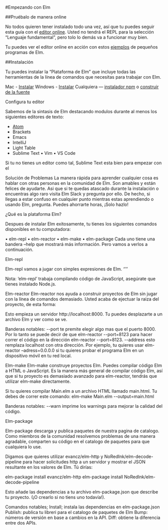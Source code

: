 #Empezando con Elm
 
##Pruébalo de manera online

No todos quieren tener instalado todo una vez, así que tu puedes seguir esta guía con el [editor online](http://elm-lang.org/try). Usted no tendrá el REPL para la selección “Lenguaje fundamental”, pero tolo lo demás va a funcionar muy bien. 

Tu puedes ver el editor online en acción con estos [ejemplos](http://elm-lang.org/examples) de pequeños programas de Elm.

##Instalación 

Tu puedes instalar la “Plataforma de Elm” que incluye todas las herramientas de la línea de comandos que necesitas para trabajar con Elm.

Mac - [Instalar](http://install.elm-lang.org/Elm-Platform-0.17.1.pkg)
Windows - [Instalar](http://install.elm-lang.org/Elm-Platform-0.17.1.exe)
Cualquiera — [instalador npm](https://www.npmjs.com/package/elm)  o [construir de la fuente](https://github.com/elm-lang/elm-platform)

Configura tu editor 

Sabemos de la sintasis de Elm destacando modulos durante al menos los siguientes editores de texto:

 - [Atom](https://atom.io/packages/language-elm) 
 - Brackets 
 - Emacs   
 - IntelliJ 
 - Light Table 
 - Sublime Text •	Vim •	VS Code

Si tu no tienes un editor como tal, Sublime Text esta bien para empezar con el 

Solución de Problemas 
La manera rápida para aprender cualquier cosa es hablar con otras personas en la comunidad de Elm. Son amables y están felices de ayudarte. Asi que si te quedas atascado durante la instalación o encuentras algo raro visita Elm Slack y pregunta por ello. De hecho, si llegas a estar confuso en cualquier punto mientras estas aprendiendo o usando Elm, pregunta. Puedes ahorrarte horas, ¡Solo hazlo!

¿Qué es la plataforma Elm?

Despues de instalar Elm exitosamente, tu  tienes los siguientes comandos disponibles en tu computadora: 

•	elm-repl
•	elm-reactor
•	elm-make
•	elm-package
Cada uno tiene una bandera –help que mostrará más información. Pero vamos a verlos a continuación.
 

Elm-repl 

Elm-repl vamos a jugar con simples expresiones de Elm.
 ‘’’’

Nota: ‘elm-repl’ trabaja compilando código de JavaScript, asegúrate que tienes instalado Node.js. 


Elm-reactor 
Elm-reactor nos ayuda a construir proyectos de Elm sin jugar con la línea de comandos demasiado. Usted acaba de ejectuar la raiza del proyecto, de esta forma:


Esto empieza un servidor http://localhost:8000.  Tu puedes desplazarte a un archivo Elm y ver como se ve. 

Banderas notables:
--port te premite elegir algo mas que el puerto 8000. Por lo tanto se puede decir de que elm-reactor --port=8123 para hacer correr el código en la dirección elm-reactor --port=8123.
--address esto remplaza localhost con otra dirección. Por ejemplo, tu quieres usar elm-reactor –adress=0.0.0.0 si tu quieres probar el programa Elm en un dispositivo móvil en tu red local.


Elm-make 
Elm-make construye proyectos Elm. Puedes compilar código Elm a HTML o JavaScript. Es la manera más general de compilar código Elm, así que si tu proyecto es demasiado avanzado para elm-reactor, tendrás que utilizar elm-make directamente.

Si tu quieres compilar Main.elm a un archivo HTML llamado main.html. Tu debes de correr este comando: 
elm-make Main.elm --output=main.html

Banderas notables: 
--warn imprime los warnings para mejorar la calidad del código.

Elm-package

Elm-package descarga y publica paquetes de nuestra pagina de catalogo. Como miembros de la comunidad resolvemos problemas de una manera agradable, comparten su código en el catalogo de paquetes para que cualquiera lo use.

Digamos que quieres utilizar evancz/elm-http y NoRedInk/elm-decode-pipeline para hacer solicitudes http a un servidor y mostrar el JSON resultante en los valores de Elm. Tú dirías: 

elm-package install evancz/elm-http
elm-package install NoRedInk/elm-decode-pipeline

Esto añade las dependencias a tu archivo elm-package.json que describe tu proyecto. (¡O crearlo si no tiens uno todavía!).

Comandos notables; 
Install; instala las dependencias en elm-package.json
Publish: publica tu libreri para el catalogo de paquetes de Elm
Bump: números de versión en base a cambios en la API.
Diff: obtiene la diferencia entre dos APIs.

